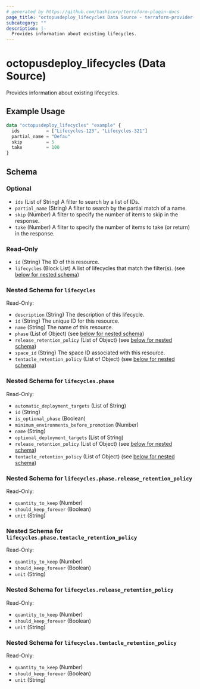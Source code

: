 ```yaml
---
# generated by https://github.com/hashicorp/terraform-plugin-docs
page_title: "octopusdeploy_lifecycles Data Source - terraform-provider-octopusdeploy"
subcategory: ""
description: |-
  Provides information about existing lifecycles.
---
```


# octopusdeploy_lifecycles (Data Source)

Provides information about existing lifecycles.

## Example Usage

```terraform
data "octopusdeploy_lifecycles" "example" {
  ids          = ["Lifecycles-123", "Lifecycles-321"]
  partial_name = "Defau"
  skip         = 5
  take         = 100
}
```

<!-- schema generated by tfplugindocs -->
## Schema

### Optional

- `ids` (List of String) A filter to search by a list of IDs.
- `partial_name` (String) A filter to search by the partial match of a name.
- `skip` (Number) A filter to specify the number of items to skip in the response.
- `take` (Number) A filter to specify the number of items to take (or return) in the response.

### Read-Only

- `id` (String) The ID of this resource.
- `lifecycles` (Block List) A list of lifecycles that match the filter(s). (see [below for nested schema](#nestedblock--lifecycles))

<a id="nestedblock--lifecycles"></a>
### Nested Schema for `lifecycles`

Read-Only:

- `description` (String) The description of this lifecycle.
- `id` (String) The unique ID for this resource.
- `name` (String) The name of this resource.
- `phase` (List of Object) (see [below for nested schema](#nestedatt--lifecycles--phase))
- `release_retention_policy` (List of Object) (see [below for nested schema](#nestedatt--lifecycles--release_retention_policy))
- `space_id` (String) The space ID associated with this resource.
- `tentacle_retention_policy` (List of Object) (see [below for nested schema](#nestedatt--lifecycles--tentacle_retention_policy))

<a id="nestedatt--lifecycles--phase"></a>
### Nested Schema for `lifecycles.phase`

Read-Only:

- `automatic_deployment_targets` (List of String)
- `id` (String)
- `is_optional_phase` (Boolean)
- `minimum_environments_before_promotion` (Number)
- `name` (String)
- `optional_deployment_targets` (List of String)
- `release_retention_policy` (List of Object) (see [below for nested schema](#nestedobjatt--lifecycles--phase--release_retention_policy))
- `tentacle_retention_policy` (List of Object) (see [below for nested schema](#nestedobjatt--lifecycles--phase--tentacle_retention_policy))

<a id="nestedobjatt--lifecycles--phase--release_retention_policy"></a>
### Nested Schema for `lifecycles.phase.release_retention_policy`

Read-Only:

- `quantity_to_keep` (Number)
- `should_keep_forever` (Boolean)
- `unit` (String)


<a id="nestedobjatt--lifecycles--phase--tentacle_retention_policy"></a>
### Nested Schema for `lifecycles.phase.tentacle_retention_policy`

Read-Only:

- `quantity_to_keep` (Number)
- `should_keep_forever` (Boolean)
- `unit` (String)



<a id="nestedatt--lifecycles--release_retention_policy"></a>
### Nested Schema for `lifecycles.release_retention_policy`

Read-Only:

- `quantity_to_keep` (Number)
- `should_keep_forever` (Boolean)
- `unit` (String)


<a id="nestedatt--lifecycles--tentacle_retention_policy"></a>
### Nested Schema for `lifecycles.tentacle_retention_policy`

Read-Only:

- `quantity_to_keep` (Number)
- `should_keep_forever` (Boolean)
- `unit` (String)


